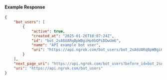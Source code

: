 <!-- Code generated for API Clients. DO NOT EDIT. -->

#### Example Response

```json
{
	"bot_users": [
		{
			"active": true,
			"created_at": "2025-01-26T10:07:24Z",
			"id": "bot_2sA6UARqBpWBgiHp0bQPiDDwUm6",
			"name": "API example bot user",
			"uri": "https://api.ngrok.com/bot_users/bot_2sA6UARqBpWBgiHp0bQPiDDwUm6"
		}
	],
	"next_page_uri": "https://api.ngrok.com/bot_users?before_id=bot_2sA6UARqBpWBgiHp0bQPiDDwUm6&limit=1",
	"uri": "https://api.ngrok.com/bot_users"
}
```
